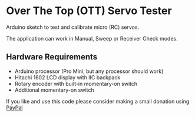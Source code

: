 # Over The Top (OTT) Servo Tester

Arduino sketch to test and calibrate micro (RC) servos.

The application can work in Manual, Sweep or Receiver Check modes.

## Hardware Requirements

- Arduino processor (Pro Mini, but any processor should work)
- Hitachi 1602 LCD display with IIC backpack
- Rotary encoder with built-in momentary-on switch
- Additional momentary-on switch

If you like and use this code please consider making a small donation using [PayPal](https://paypal.me/MajicDesigns/4USD)

